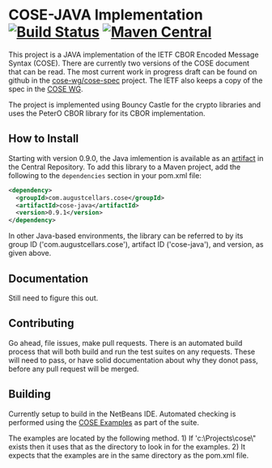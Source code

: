 # COSE-JAVA Implementation [![Build Status](https://travis-ci.org/cose-wg/COSE-JAVA.svg?branch=master)](https://travis-ci.org/cose-wg/COSE-JAVA) [![Maven Central](https://img.shields.io/maven-central/v/com.augustcellars.cose/cose-java.svg?style=plastic)](https://search.maven.org/#search%7Cga%7C1%7Ccose-java)

This project is a JAVA implementation of the IETF CBOR Encoded Message Syntax (COSE).
There are currently two versions of the COSE document that can be read.
The most current work in progress draft can be found on github in the [cose-wg/cose-spec](https://cose-wg.github.io/cose-spec/) project.
The IETF also keeps a copy of the spec in the [COSE WG](https://tools.ietf.org/html/draft-ietf-cose-msg).

The project is implemented using Bouncy Castle for the crypto libraries and uses the PeterO CBOR library for its CBOR implementation.

## How to Install

Starting with version 0.9.0, the Java imlemention is available as an [artifact](https://search.maven.org/#search%7Cga%7C1%7Ccose-java) in the Central Repository.
To add this library to a Maven project, add the following to the `dependencies` section in your pom.xml file:

```xml
<dependency>
  <groupId>com.augustcellars.cose</groupId>
  <artifactId>cose-java</artifactId>
  <version>0.9.1</version>
</dependency>
```

In other Java-based environments, the library can be referred to by its group ID ('com.augustcellars.cose'), artifact ID ('cose-java'), and version, as given above.

## Documentation

Still need to figure this out.

## Contributing

Go ahead, file issues, make pull requests.  There is an automated build process that will both build and run the test suites on any requests.  These will need to pass, or have solid documentation about why they donot pass, before any pull request will be merged.

## Building

Currently setup to build in the NetBeans IDE.  Automated checking is performed using the [COSE Examples](https://github.com/cose-wg/Examples) as part of the suite.

The examples are located by the following method. 1) If 'c:\\Projects\\cose\\" exists then it uses that as the directory to look in for the examples. 2) It expects that the examples are in the same directory as the pom.xml file.
